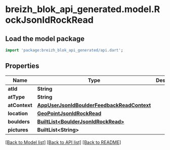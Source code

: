 # breizh_blok_api_generated.model.RockJsonldRockRead

## Load the model package
```dart
import 'package:breizh_blok_api_generated/api.dart';
```

## Properties
Name | Type | Description | Notes
------------ | ------------- | ------------- | -------------
**atId** | **String** |  | [optional] 
**atType** | **String** |  | [optional] 
**atContext** | [**AppUserJsonldBoulderFeedbackReadContext**](AppUserJsonldBoulderFeedbackReadContext.md) |  | [optional] 
**location** | [**GeoPointJsonldRockRead**](GeoPointJsonldRockRead.md) |  | 
**boulders** | [**BuiltList&lt;BoulderJsonldRockRead&gt;**](BoulderJsonldRockRead.md) |  | [optional] 
**pictures** | **BuiltList&lt;String&gt;** |  | [optional] 

[[Back to Model list]](../README.md#documentation-for-models) [[Back to API list]](../README.md#documentation-for-api-endpoints) [[Back to README]](../README.md)



